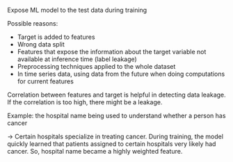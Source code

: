 
Expose ML model to the test data during training

Possible reasons:

- Target is added to features
- Wrong data split
- Features that expose the information about the target variable not available at inference time (label leakage)
- Preprocessing techniques applied to the whole dataset
- In time series data, using data from the future when doing computations for current features

Correlation between features and target is helpful in detecting data leakage. If the correlation is too high, there might be a leakage.

Example: the hospital name being used to understand whether a person has cancer

-> Certain hospitals specialize in treating cancer. During training, the model quickly learned that patients assigned to certain hospitals very likely had cancer. So, hospital name became a highly weighted feature.